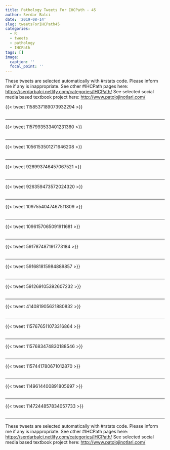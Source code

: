```yaml
---
title: Pathology Tweets For IHCPath - 45
author: Serdar Balci
date: '2019-08-14'
slug: tweetsForIHCPath45
categories:
  - R
  - tweets
  - pathology
  - IHCPath
tags: []
image:
  caption: ''
  focal_point: ''
---
```



These tweets are selected automatically with #rstats code. Please inform me if any is inappropriate.
See other #IHCPath pages here: https://serdarbalci.netlify.com/categories/IHCPath/ 
See selected social media based textbook project here: http://www.patolojinotlari.com/

{{< tweet 1158537189073932294 >}}
<br>
<br>
<hr>
{{< tweet 1157993533401231360 >}}
<br>
<br>
<hr>
{{< tweet 1056153501271646208 >}}
<br>
<br>
<hr>
{{< tweet 926993746457067521 >}}
<br>
<br>
<hr>
{{< tweet 926359473572024320 >}}
<br>
<br>
<hr>
{{< tweet 1097554047467511809 >}}
<br>
<br>
<hr>
{{< tweet 1096157065091911681 >}}
<br>
<br>
<hr>
{{< tweet 591787487191773184 >}}
<br>
<br>
<hr>
{{< tweet 591681815984889857 >}}
<br>
<br>
<hr>
{{< tweet 591269105392607232 >}}
<br>
<br>
<hr>
{{< tweet 414081905621880832 >}}
<br>
<br>
<hr>
{{< tweet 1157676511073316864 >}}
<br>
<br>
<hr>
{{< tweet 1157683474830188546 >}}
<br>
<br>
<hr>
{{< tweet 1157441780671012870 >}}
<br>
<br>
<hr>
{{< tweet 1149614400891805697 >}}
<br>
<br>
<hr>
{{< tweet 1147244857834057733 >}}
<br>
<br>
<hr>


These tweets are selected automatically with #rstats code. Please inform me if any is inappropriate.
See other #IHCPath pages here: https://serdarbalci.netlify.com/categories/IHCPath/ 
See selected social media based textbook project here: http://www.patolojinotlari.com/

